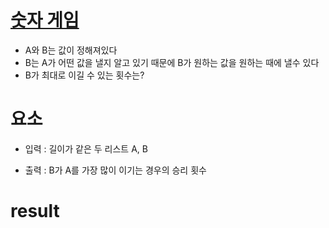 # [숫자 게임](https://school.programmers.co.kr/learn/courses/10302/lessons/62947)

- A와 B는 값이 정해져있다
- B는 A가 어떤 값을 낼지 알고 있기 때문에 B가 원하는 값을 원하는 때에 낼수 있다
- B가 최대로 이길 수 있는 횟수는?

# 요소

- 입력 : 길이가 같은 두 리스트 A, B

- 출력 : B가 A를 가장 많이 이기는 경우의 승리 횟수

# result

